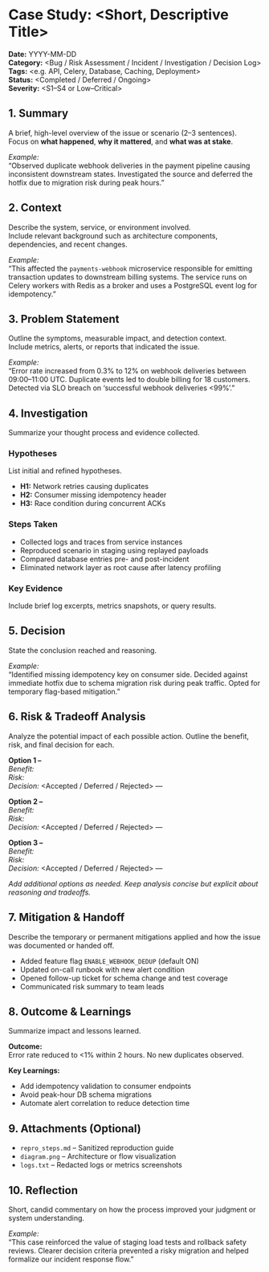 # Case Study: <Short, Descriptive Title>

**Date:** YYYY-MM-DD  
**Category:** <Bug / Risk Assessment / Incident / Investigation / Decision Log>  
**Tags:** <e.g. API, Celery, Database, Caching, Deployment>  
**Status:** <Completed / Deferred / Ongoing>  
**Severity:** <S1–S4 or Low–Critical>

## 1. Summary
A brief, high-level overview of the issue or scenario (2–3 sentences).  
Focus on **what happened**, **why it mattered**, and **what was at stake**.

_Example:_  
“Observed duplicate webhook deliveries in the payment pipeline causing inconsistent downstream states. Investigated the source and deferred the hotfix due to migration risk during peak hours.”

## 2. Context
Describe the system, service, or environment involved.  
Include relevant background such as architecture components, dependencies, and recent changes.

_Example:_  
“This affected the `payments-webhook` microservice responsible for emitting transaction updates to downstream billing systems. The service runs on Celery workers with Redis as a broker and uses a PostgreSQL event log for idempotency.”

## 3. Problem Statement
Outline the symptoms, measurable impact, and detection context.  
Include metrics, alerts, or reports that indicated the issue.

_Example:_  
“Error rate increased from 0.3% to 12% on webhook deliveries between 09:00–11:00 UTC. Duplicate events led to double billing for 18 customers. Detected via SLO breach on ‘successful webhook deliveries <99%’.”

## 4. Investigation
Summarize your thought process and evidence collected.

### Hypotheses
List initial and refined hypotheses.

- **H1:** Network retries causing duplicates  
- **H2:** Consumer missing idempotency header  
- **H3:** Race condition during concurrent ACKs  

### Steps Taken
- Collected logs and traces from service instances  
- Reproduced scenario in staging using replayed payloads  
- Compared database entries pre- and post-incident  
- Eliminated network layer as root cause after latency profiling  

### Key Evidence
Include brief log excerpts, metrics snapshots, or query results.

## 5. Decision
State the conclusion reached and reasoning.

_Example:_  
“Identified missing idempotency key on consumer side. Decided against immediate hotfix due to schema migration risk during peak traffic. Opted for temporary flag-based mitigation.”


## 6. Risk & Tradeoff Analysis
Analyze the potential impact of each possible action. Outline the benefit, risk, and final decision for each.

**Option 1 – <Describe First Option>**  
*Benefit:* <Summarize the main advantage or desired outcome.>  
*Risk:* <Summarize potential negative consequences or failure modes.>  
*Decision:* <Accepted / Deferred / Rejected> — <Short explanation for why.>

**Option 2 – <Describe Second Option>**  
*Benefit:* <Summarize the main advantage or desired outcome.>  
*Risk:* <Summarize potential negative consequences or failure modes.>  
*Decision:* <Accepted / Deferred / Rejected> — <Short explanation for why.>

**Option 3 – <Describe Third Option>**  
*Benefit:* <Summarize the main advantage or desired outcome.>  
*Risk:* <Summarize potential negative consequences or failure modes.>  
*Decision:* <Accepted / Deferred / Rejected> — <Short explanation for why.>

_Add additional options as needed. Keep analysis concise but explicit about reasoning and tradeoffs._


## 7. Mitigation & Handoff
Describe the temporary or permanent mitigations applied and how the issue was documented or handed off.

- Added feature flag `ENABLE_WEBHOOK_DEDUP` (default ON)  
- Updated on-call runbook with new alert condition  
- Opened follow-up ticket for schema change and test coverage  
- Communicated risk summary to team leads  

## 8. Outcome & Learnings
Summarize impact and lessons learned.

**Outcome:**  
Error rate reduced to <1% within 2 hours. No new duplicates observed.

**Key Learnings:**  
- Add idempotency validation to consumer endpoints  
- Avoid peak-hour DB schema migrations  
- Automate alert correlation to reduce detection time  

## 9. Attachments (Optional)
- `repro_steps.md` – Sanitized reproduction guide  
- `diagram.png` – Architecture or flow visualization  
- `logs.txt` – Redacted logs or metrics screenshots  

## 10. Reflection
Short, candid commentary on how the process improved your judgment or system understanding.

_Example:_  
“This case reinforced the value of staging load tests and rollback safety reviews. Clearer decision criteria prevented a risky migration and helped formalize our incident response flow.”
